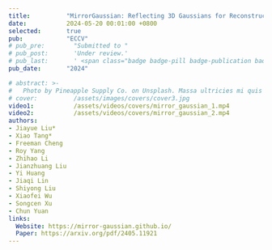 ```yaml
---
title:          "MirrorGaussian: Reflecting 3D Gaussians for Reconstructing Mirror Reflections"
date:           2024-05-20 00:01:00 +0800
selected:       true
pub:            "ECCV"
# pub_pre:        "Submitted to "
# pub_post:       'Under review.'
# pub_last:       ' <span class="badge badge-pill badge-publication badge-success">Spotlight</span>'
pub_date:       "2024"

# abstract: >-
#   Photo by Pineapple Supply Co. on Unsplash. Massa ultricies mi quis hendrerit dolor magna. Arcu non odio euismod lacinia at quis risus sed. Et tortor at risus viverra. Enim neque volutpat ac tincidunt. Dictum varius duis at consectetur lorem donec.
# cover:          /assets/images/covers/cover3.jpg
video1:           /assets/videos/covers/mirror_gaussian_1.mp4
video2:           /assets/videos/covers/mirror_gaussian_2.mp4
authors:
- Jiayue Liu*
- Xiao Tang*
- Freeman Cheng
- Roy Yang
- Zhihao Li
- Jianzhuang Liu
- Yi Huang
- Jiaqi Lin
- Shiyong Liu
- Xiaofei Wu
- Songcen Xu
- Chun Yuan
links:
  Website: https://mirror-gaussian.github.io/
  Paper: https://arxiv.org/pdf/2405.11921
---
```

